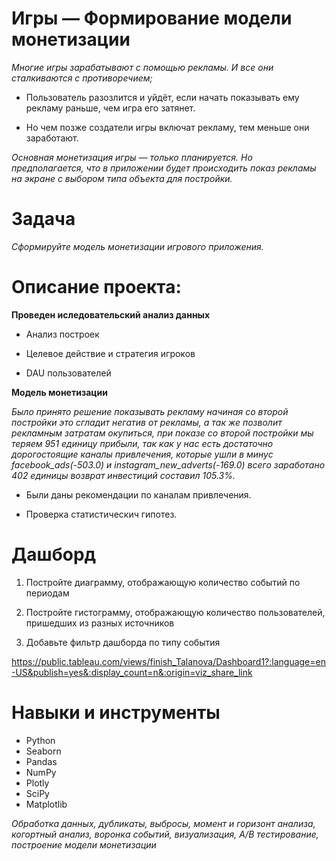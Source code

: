 # Игры — Формирование модели монетизации


*Многие игры зарабатывают с помощью рекламы. И все они сталкиваются с противоречием;*

- Пользователь разозлится и уйдёт, если начать показывать ему рекламу раньше, чем игра его затянет.

- Но  чем позже создатели игры включат рекламу, тем меньше они заработают.

*Основная монетизация игры — только планируется. Но предполагается, что в приложении будет происходить показ рекламы на экране с выбором типа объекта для постройки.*

# Задача

*Сформируйте модель монетизации игрового приложения.*

# Описание проекта:

**Проведен  иследовательский анализ данных**

- Анализ построек

- Целевое действие и стратегия игроков

- DAU пользователей

**Модель монетизации**

*Было принято решение показывать рекламу начиная со второй постройки это сгладит негатив от рекламы, а так же позволит рекламным затратам окупиться, при показе со второй постройки мы теряем 951 единицу прибыли, так как у нас есть достаточно дорогостоящие каналы привлечения, которые ушли в минус facebook_ads(-503.0) и instagram_new_adverts(-169.0)
всего заработано 402 единицы возврат инвестиций составил 105.3%.*

- Были даны рекомендации  по каналам привлечения.

- Проверка статистическич гипотез.

# Дашборд

1. Постройте диаграмму, отображающую количество событий по периодам

2. Постройте гистограмму, отображающую количество пользователей, пришедших из разных источников

3. Добавьте фильтр дашборда по типу события

https://public.tableau.com/views/finish_Talanova/Dashboard1?:language=en-US&publish=yes&:display_count=n&:origin=viz_share_link

 # Навыки и инструменты

* Python
* Seaborn
* Pandas
* NumPy
* Plotly
* SciPy
* Matplotlib

*Обработка данных, дубликаты, выбросы, момент и горизонт анализа, когортный анализ, воронка событий, визуализация, А/В тестирование,  построение модели монетизации*